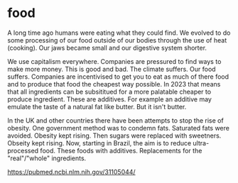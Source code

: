 # food
A long time ago humans were eating what they could find. We evolved to do some processing of our food outside of our bodies through the use of heat (cooking). Our jaws became small and our digestive system shorter.

We use capitalism everywhere. Companies are pressured to find ways to make more money. This is good and bad. The climate suffers. Our food suffers. Companies are incentivised to get you to eat as much of there food and to produce that food the cheapest way possible. In 2023 that means that all ingredients can be subsititued for a more palatable cheaper to produce ingredient. These are additives. For example an additive may emulate the taste of a natural fat like butter. But it isn't butter.

In the UK and other countries there have been attempts to stop the rise of obesity. One government method was to condemn fats. Saturated fats were avoided. Obesity kept rising. Then sugars were replaced with sweetners. Obseity kept rising. Now, starting in Brazil, the aim is to reduce ultra-processed food. These foods with additives. Replacements for the "real"/"whole" ingredients.

https://pubmed.ncbi.nlm.nih.gov/31105044/
